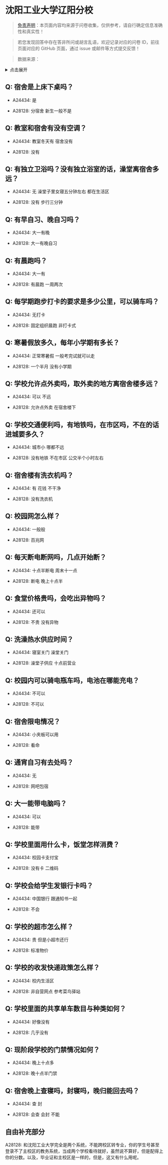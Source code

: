 # 沈阳工业大学辽阳分校

> [免责声明](https://colleges.chat/#_3)：本页面内容均来源于问卷收集，仅供参考，请自行确定信息准确性和真实性！

> 若您发现回答中存在答非所问或胡言乱语，欢迎记录对应的问卷 ID，前往页面对应的 GitHub 页面，通过 issue 或邮件等方式提交反馈！

> 数据来源：

<details><summary>点击展开</summary>
<ul>
<li>A24434: 匿名 (2024 年 06 月)</li>
<li>A28128: 匿名 (2025 年 05 月)</li>
</ul>
</details>

## Q: 宿舍是上床下桌吗？

- A24434: 是

- A28128: 分宿舍 新生一般不是

## Q: 教室和宿舍有没有空调？

- A24434: 教室冬天有    宿舍没有

- A28128: 没有

## Q: 有独立卫浴吗？没有独立浴室的话，澡堂离宿舍多远？

- A24434: 无  澡堂子里女寝五分钟左右  都在生活区

- A28128: 没有 步行三分钟

## Q: 有早自习、晚自习吗？

- A24434: 大一有晚

- A28128: 大一有晚自习

## Q: 有晨跑吗？

- A24434: 大一有

- A28128: 有晨跑 一周两次

## Q: 每学期跑步打卡的要求是多少公里，可以骑车吗？

- A24434: 无打卡

- A28128: 固定组织晨跑 非打卡式

## Q: 寒暑假放多久，每年小学期有多长？

- A24434: 正常寒暑假   一般考完试就可以走

- A28128: 一个半月 没有小学期

## Q: 学校允许点外卖吗，取外卖的地方离宿舍楼多远？

- A24434: 可以   不远

- A28128: 允许点外卖 在宿舍楼下

## Q: 学校交通便利吗，有地铁吗，在市区吗，不在的话进城要多久？

- A24434: 城市小  哪都不远

- A28128: 没有地铁 不在市区 公交半个小时左右

## Q: 宿舍楼有洗衣机吗？

- A24434: 有 花钱  不干净

- A28128: 没有洗衣机

## Q: 校园网怎么样？

- A24434: 一般般

- A28128: 百兆网

## Q: 每天断电断网吗，几点开始断？

- A24434: 十点半断电 周末十一点

- A28128: 断电 晚上十点半

## Q: 食堂价格贵吗，会吃出异物吗？

- A24434: 还可以

- A28128: 不贵 没有异物

## Q: 洗澡热水供应时间？

- A24434: 寝室关门  澡堂关门

- A28128: 澡堂子供应 十点前营业

## Q: 校园内可以骑电瓶车吗，电池在哪能充电？

- A24434: 不可以

- A28128: 不可以

## Q: 宿舍限电情况？

- A24434: 小夹板可以用

- A28128: 看命

## Q: 通宵自习有去处吗？

- A24434: 无

- A28128: 网吧包宿

## Q: 大一能带电脑吗？

- A24434: 可以

- A28128: 能带

## Q: 学校里面用什么卡，饭堂怎样消费？

- A24434: 校园卡支付宝

- A28128: 没有卡 二维码

## Q: 学校会给学生发银行卡吗？

- A24434: 中国银行  跟通知书一起

- A28128: 不会

## Q: 学校的超市怎么样？

- A24434: 贵   但是小超市还行

- A28128: 标准物价

## Q: 学校的收发快递政策怎么样？

- A24434: 校内生活区

- A28128: 非自营网点 参考菜鸟驿站

## Q: 学校里面的共享单车数目与种类如何？

- A24434: 好像没有

- A28128: 几乎没有

## Q: 现阶段学校的门禁情况如何？

- A24434: 晚上十点多

- A28128: 晚十点半门禁

## Q: 宿舍晚上查寝吗，封寝吗，晚归能回去吗？

- A24434: 查   封

- A28128: 会查 会封 不能

## 自由补充部分

A28128: 和沈阳工业大学完全是两个系统，不能跨校区转专业，你的学生号甚至登录不了主校区的教务系统，当成两个学校看待就好，虽然说不算好，但是配得上你的分数。以及，毕业证和主校区是一样的，但是，这又有什么用呢。